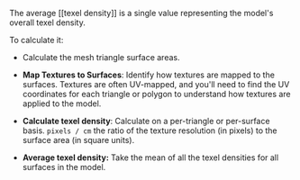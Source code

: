 The average [[texel density]] is a single value representing the model's overall texel  density.

To calculate it:

- Calculate the mesh triangle surface areas.

- **Map Textures to Surfaces**: Identify how textures are mapped to the surfaces. Textures are often UV-mapped, and you'll need to find the UV coordinates for each triangle or polygon to understand how textures are applied to the model.
    
- **Calculate texel density**: 
  Calculate on a per-triangle or per-surface basis. `pixels / cm`
  the ratio of the texture resolution (in pixels) to the surface area (in square units).

- **Average texel density:** 
Take the mean of all the texel densities for all surfaces in the model. 
